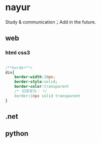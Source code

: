 # nayur

Study &amp; communication；Add in the future.

## web

### html css3

```css

/**border**/
div{
    border-width:10px;
    border-style:solid;
    border-color:transparent
    /* 可简写为： */
    border:10px solid transparent
}
```

## .net

## python
